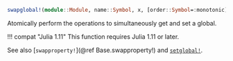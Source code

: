```julia
swapglobal!(module::Module, name::Symbol, x, [order::Symbol=:monotonic])
```

Atomically perform the operations to simultaneously get and set a global.

!!! compat "Julia 1.11"
    This function requires Julia 1.11 or later.


See also [`swapproperty!`](@ref Base.swapproperty!) and [`setglobal!`](@ref).
